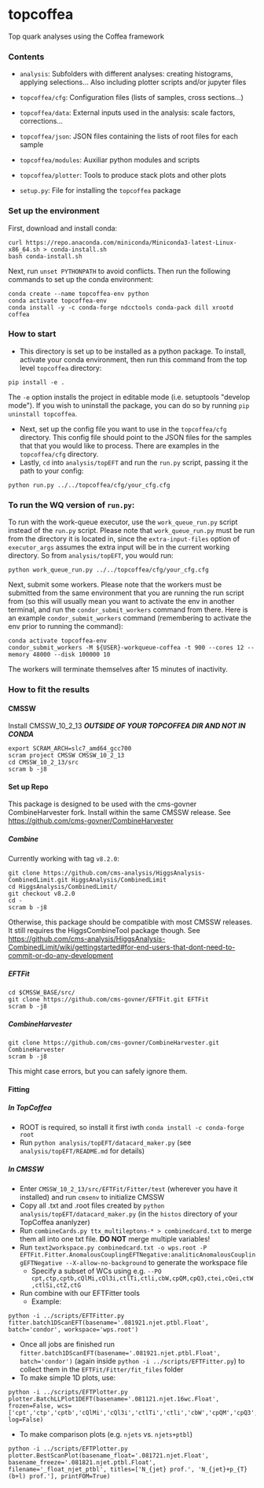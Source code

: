 # topcoffea
Top quark analyses using the Coffea framework

### Contents
- `analysis`:
   Subfolders with different analyses: creating histograms, applying selections...
   Also including plotter scripts and/or jupyter files

- `topcoffea/cfg`:
  Configuration files (lists of samples, cross sections...)

- `topcoffea/data`:
  External inputs used in the analysis: scale factors, corrections...
  
- `topcoffea/json`:
   JSON files containing the lists of root files for each sample 

- `topcoffea/modules`:
  Auxiliar python modules and scripts

- `topcoffea/plotter`:
  Tools to produce stack plots and other plots

- `setup.py`: File for installing the `topcoffea` package

### Set up the environment 
First, download and install conda:
```
curl https://repo.anaconda.com/miniconda/Miniconda3-latest-Linux-x86_64.sh > conda-install.sh
bash conda-install.sh
```
Next, run `unset PYTHONPATH` to avoid conflicts. Then run the following commands to set up the conda environment:    
```
conda create --name topcoffea-env python
conda activate topcoffea-env
conda install -y -c conda-forge ndcctools conda-pack dill xrootd coffea
```

### How to start
- This directory is set up to be installed as a python package. To install, activate your conda environment, then run this command from the top level `topcoffea` directory:
```
pip install -e .
```
The `-e` option installs the project in editable mode (i.e. setuptools "develop mode"). If you wish to uninstall the package, you can do so by running `pip uninstall topcoffea`.
- Next, set up the config file you want to use in the `topcoffea/cfg` directory. This config file should point to the JSON files for the samples that that you would like to process. There are examples in the `topcoffea/cfg` directory.
- Lastly, `cd` into `analysis/topEFT` and run the `run.py` script, passing it the path to your config: 
```
python run.py ../../topcoffea/cfg/your_cfg.cfg
```


### To run the WQ version of `run.py`:

To run with the work-queue executor, use the `work_queue_run.py` script instead of the `run.py` script. Please note that `work_queue_run.py` must be run from the directory it is located in, since the `extra-input-files` option of `executor_args` assumes the extra input will be in the current working directory. So from `analysis/topEFT`, you would run:
```
python work_queue_run.py ../../topcoffea/cfg/your_cfg.cfg
```
Next, submit some workers. Please note that the workers must be submitted from the same environment that you are running the run script from (so this will usually mean you want to activate the env in another terminal, and run the `condor_submit_workers` command from there. Here is an example `condor_submit_workers` command (remembering to activate the env prior to running the command):
```
conda activate topcoffea-env
condor_submit_workers -M ${USER}-workqueue-coffea -t 900 --cores 12 --memory 48000 --disk 100000 10
```
The workers will terminate themselves after 15 minutes of inactivity.


### How to fit the results
#### CMSSW
Install CMSSW_10_2_13 ***OUTSIDE OF YOUR TOPCOFFEA DIR AND NOT IN CONDA***
```
export SCRAM_ARCH=slc7_amd64_gcc700
scram project CMSSW CMSSW_10_2_13
cd CMSSW_10_2_13/src
scram b -j8
```

#### Set up Repo
This package is designed to be used with the cms-govner CombineHarvester fork. Install within the same CMSSW release. See https://github.com/cms-govner/CombineHarvester

##### Combine
Currently working with tag `v8.2.0`:

```
git clone https://github.com/cms-analysis/HiggsAnalysis-CombinedLimit.git HiggsAnalysis/CombinedLimit
cd HiggsAnalysis/CombinedLimit/
git checkout v8.2.0
cd -
scram b -j8
```

Otherwise, this package should be compatible with most CMSSW releases. It still requires the HiggsCombineTool package though. See https://github.com/cms-analysis/HiggsAnalysis-CombinedLimit/wiki/gettingstarted#for-end-users-that-dont-need-to-commit-or-do-any-development

##### EFTFit
```
cd $CMSSW_BASE/src/
git clone https://github.com/cms-govner/EFTFit.git EFTFit
scram b -j8
```

##### CombineHarvester
```
git clone https://github.com/cms-govner/CombineHarvester.git CombineHarvester
scram b -j8
```
This might case errors, but you can safely ignore them.

#### Fitting
##### In TopCoffea
- ROOT is required, so install it first iwth `conda install -c conda-forge root`
- Run `python analysis/topEFT/datacard_maker.py` (see `analysis/topEFT/README.md` for details)
##### In CMSSW
- Enter `CMSSW_10_2_13/src/EFTFit/Fitter/test` (wherever you have it installed) and run `cmsenv` to initialize CMSSW
- Copy all .txt and .root files created by `python analysis/topEFT/datacard_maker.py` (in the `histos` directory of your TopCoffea ananlyzer)
- Run `combineCards.py ttx_multileptons-* > combinedcard.txt` to merge them all into one txt file. **DO NOT** merge multiple variables!
- Run `text2workspace.py combinedcard.txt -o wps.root -P EFTFit.Fitter.AnomalousCouplingEFTNegative:analiticAnomalousCouplingEFTNegative --X-allow-no-background` to generate the workspace file
    - Specify a subset of WCs using e.g. `--PO cpt,ctp,cptb,cQlMi,cQl3i,ctlTi,ctli,cbW,cpQM,cpQ3,ctei,cQei,ctW,ctlSi,ctZ,ctG`
- Run combine with our EFTFitter tools
  - Example:
```
python -i ../scripts/EFTFitter.py
fitter.batch1DScanEFT(basename='.081921.njet.ptbl.Float', batch='condor', workspace='wps.root')
```
  - Once all jobs are finished run `fitter.batch1DScanEFT(basename='.081921.njet.ptbl.Float', batch='condor')` (again inside `python -i ../scripts/EFTFitter.py`) to collect them in the `EFTFit/Fitter/fit_files` folder
  - To make simple 1D plots, use:
```
python -i ../scripts/EFTPlotter.py
plotter.BatchLLPlot1DEFT(basename='.081121.njet.16wc.Float', frozen=False, wcs=['cpt','ctp','cptb','cQlMi','cQl3i','ctlTi','ctli','cbW','cpQM','cpQ3','ctei','cQei','ctW','ctlSi','ctZ','ctG'], log=False)
```
  - To make comparison plots (e.g. `njets` vs. `njets+ptbl`)
```
python -i ../scripts/EFTPlotter.py
plotter.BestScanPlot(basename_float='.081721.njet.Float', basename_freeze='.081821.njet.ptbl.Float', filename='_float_njet_ptbl', titles=['N_{jet} prof.', 'N_{jet}+p_{T}(b+l) prof.'], printFOM=True)
```
